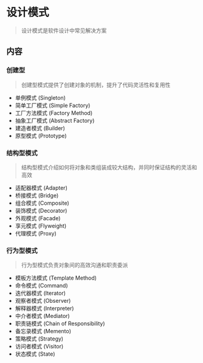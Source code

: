 # 设计模式
> 设计模式是软件设计中常见解决方案

## 内容
### 创建型
> 创建型模式提供了创建对象的机制，提升了代码灵活性和复用性

- 单例模式 (Singleton)
- 简单工厂模式 (Simple Factory)
- 工厂方法模式 (Factory Method)
- 抽象工厂模式 (Abstract Factory)
- 建造者模式 (Builder)
- 原型模式 (Prototype)
### 结构型模式
> 结构型模式介绍如何将对象和类组装成较大结构，并同时保证结构的灵活和高效

- 适配器模式 (Adapter)
- 桥接模式 (Bridge)
- 组合模式 (Composite)
- 装饰模式 (Decorator)
- 外观模式 (Facade)
- 享元模式 (Flyweight)
- 代理模式 (Proxy)

### 行为型模式
> 行为型模式负责对象间的高效沟通和职责委派

- 模板方法模式 (Template Method)
- 命令模式 (Command)
- 迭代器模式 (Iterator)
- 观察者模式 (Observer)
- 解释器模式 (Interpreter)
- 中介者模式 (Mediator)
- 职责链模式 (Chain of Responsibility)
- 备忘录模式 (Memento)
- 策略模式 (Strategy)
- 访问者模式 (Visitor)
- 状态模式 (State)